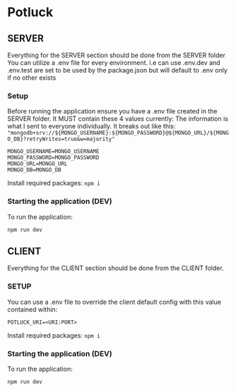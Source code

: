# Potluck
## SERVER
Everything for the SERVER section should be done from the SERVER folder
You can utilize a .env file for every environment. i.e can use .env.dev and .env.test are set to be used by the package.json but will default to .env only if no other exists

### Setup
Before running the application ensure you have a .env file created in the SERVER folder. It MUST contain these 4 values currently:
The information is what I sent to everyone individually. It breaks out like this:
```"mongodb+srv://${MONGO_USERNAME}:${MONGO_PASSWORD}@${MONGO_URL}/${MONGO_DB}?retryWrites=true&w=majority"```
```
MONGO_USERNAME=MONGO_USERNAME
MONGO_PASSWORD=MONGO_PASSWORD
MONGO_URL=MONGO_URL
MONGO_DB=MONGO_DB
```

Install required packages:
```npm i```

### Starting the application (DEV)

To run the application:
```
npm run dev
```

## CLIENT
Everything for the CLIENT section should be done from the CLIENT folder.
### SETUP
You can use a .env file to override the client default config with this value contained within:
```
POTLUCK_URI=<URI:PORT>
```
Install required packages:
```npm i```
### Starting the application (DEV)

To run the application:
```
npm run dev
```
